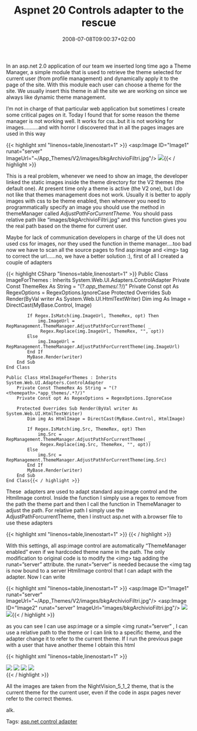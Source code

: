 ﻿---
title: "Aspnet 20 Controls adapter to the rescue"
description: ""
date: 2008-07-08T09:00:37+02:00
draft: false
tags: [ASPNET]
categories: [ASPNET]
---
In an asp.net 2.0 application of our team we inserted long time ago a Theme Manager, a simple module that is used to retrieve the theme selected for current user (from profile management) and dynamically apply it to the page of the site. With this module each user can choose a theme for the site. We usually insert this theme in all the site we are working on since we always like dynamic theme management.

I’m not in charge of that particular web application but sometimes I create some critical pages on it. Today I found that for some reason the theme manager is not working well. It works for css..but it is not working for images……….and with horror I discovered that in all the pages images are used in this way

{{< highlight xml "linenos=table,linenostart=1" >}}
 <asp:Image ID="Image1" runat="server" ImageUrl="~/App_Themes/V2/images/bkgArchivioFiltri.jpg"/>
 <img runat="server"  src="../App_Themes/V2/images/bkgArchivioFiltri.jpg" />{{< / highlight >}}

<!-- Code inserted with Steve Dunn's Windows Live Writer Code Formatter Plugin.  http://dunnhq.com -->

This is a real problem, whenever we need to show an image, the developer linked the static images inside the theme directory for the V2 themes (the default one). At present time only a theme is active (the V2 one), but I do not like that themes management does not work. Usually it is better to apply images with css to be theme enabled, then whenever you need to programmatically specify an image you should use the method in themeManager called *AdjustPathForCurrentTheme.* You should pass relative path like “images/bkgArchivioFiltri.jpg” and this function gives you the real path based on the theme for current user.

Maybe for lack of communication developers in charge of the UI does not used css for images, nor they used the function in theme manager….too bad now we have to scan all the source pages to find asp:image and &lt;img&gt; tag to correct the url……no, we have a better solution :), first of all I created a couple of adapters

{{< highlight CSharp "linenos=table,linenostart=1" >}}
Public Class ImageForThemes : Inherits System.Web.UI.Adapters.ControlAdapter
        Private Const ThemeRex As String = "(?<themepath>.*app_themes/.*?/)"
        Private Const opt As RegexOptions = RegexOptions.IgnoreCase
        Protected Overrides Sub Render(ByVal writer As System.Web.UI.HtmlTextWriter)
            Dim img As Image = DirectCast(MyBase.Control, Image)

            If Regex.IsMatch(img.ImageUrl, ThemeRex, opt) Then
                img.ImageUrl = RepManagement.ThemeManager.AdjustPathForCurrentTheme( _
                 Regex.Replace(img.ImageUrl, ThemeRex, "", opt))
            Else
                img.ImageUrl = RepManagement.ThemeManager.AdjustPathForCurrentTheme(img.ImageUrl)
            End If
            MyBase.Render(writer)
        End Sub
    End Class

    Public Class HtmlImageForThemes : Inherits System.Web.UI.Adapters.ControlAdapter
        Private Const ThemeRex As String = "(?<themepath>.*app_themes/.*?/)"
        Private Const opt As RegexOptions = RegexOptions.IgnoreCase

        Protected Overrides Sub Render(ByVal writer As System.Web.UI.HtmlTextWriter)
            Dim img As HtmlImage = DirectCast(MyBase.Control, HtmlImage)

            If Regex.IsMatch(img.Src, ThemeRex, opt) Then
                img.Src = RepManagement.ThemeManager.AdjustPathForCurrentTheme( _
                 Regex.Replace(img.Src, ThemeRex, "", opt))
            Else
                img.Src = RepManagement.ThemeManager.AdjustPathForCurrentTheme(img.Src)
            End If
            MyBase.Render(writer)
        End Sub
    End Class{{< / highlight >}}

<!-- Code inserted with Steve Dunn's Windows Live Writer Code Formatter Plugin.  http://dunnhq.com -->

These  adapters are used to adapt standard asp:image control and the HtmlImage control. Inside the function I simply use a regex to remove from the path the theme part and then I call the function in ThemeManager to adjust the path. For relative path I simply use the AdjustPathForcurrentTheme, then I instruct asp.net with a.browser file to use these adapters

{{< highlight xml "linenos=table,linenostart=1" >}}
<browsers>
    <browser refID="Default">
        <controlAdapters>
            <adapter controlType="System.Web.UI.WebControls.Image"
                        adapterType="RepManagement.V2.ImageForThemes" />
            <adapter controlType="System.Web.UI.HtmlControls.HtmlImage"
                        adapterType="RepManagement.V2.HtmlImageForThemes" />
        </controlAdapters>
    </browser>
</browsers>{{< / highlight >}}

<!-- Code inserted with Steve Dunn's Windows Live Writer Code Formatter Plugin.  http://dunnhq.com -->

With this settings, all asp:image control are automatically “ThemeManager enabled” even if we hardcoded theme name in the path. The only modification to original code is to modify the &lt;img&gt; tag adding the runat=”server” attribute. the runat=”server” is needed because the &lt;img tag is now bound to a server HtmlImage control that I can adapt with the adapter. Now I can write

{{< highlight xml "linenos=table,linenostart=1" >}}
<asp:Image ID="Image1" runat="server" ImageUrl="~/App_Themes/V2/images/bkgArchivioFiltri.jpg"/>
<asp:Image ID="Image2" runat="server" ImageUrl="images/bkgArchivioFiltri.jpg"/>
<img runat="server"  src="../App_Themes/V2/images/bkgArchivioFiltri.jpg" />
<img id="Img1" runat="server"  src="images/bkgArchivioFiltri.jpg" />{{< / highlight >}}

<!-- Code inserted with Steve Dunn's Windows Live Writer Code Formatter Plugin.  http://dunnhq.com -->

as you can see I can use asp:image or a simple &lt;img runat=”server” , I can use a relative path to the theme or I can link to a specific theme, and the adapter change it to refer to the current theme. If I run the previous page with a user that have another theme I obtain this html

{{< highlight xml "linenos=table,linenostart=1" >}}
  <div>
 <img id="Image1" src="/RepManagement/App_Themes/NightVision_5_1_2/images/bkgArchivioFiltri.jpg" style="border-width:0px;" />
  <img id="Image2" src="/RepManagement/App_Themes/NightVision_5_1_2/images/bkgArchivioFiltri.jpg" style="border-width:0px;" />
 <img src="/RepManagement/App_Themes/NightVision_5_1_2/images/bkgArchivioFiltri.jpg" />
 <img src="/RepManagement/App_Themes/NightVision_5_1_2/images/bkgArchivioFiltri.jpg" id="Img1" />
    </div>
    {{< / highlight >}}

<!-- Code inserted with Steve Dunn's Windows Live Writer Code Formatter Plugin.  http://dunnhq.com -->

All the images are taken from the NightVision\_5\_1\_2 theme, that is the current theme for the current user, even if the code in aspx pages never refer to the correct themes.

alk.

Tags: [asp.net control adapter](http://technorati.com/tag/asp.net%20control%20adapter)

<!--dotnetkickit-->
